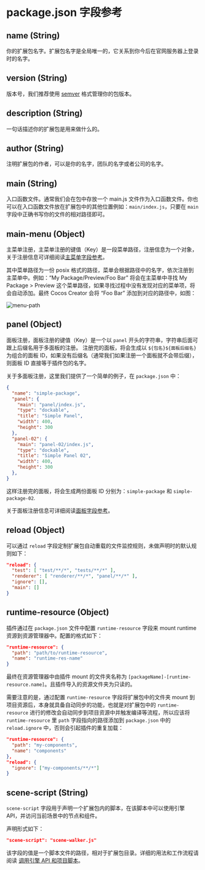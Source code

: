 # package.json 字段参考

## name (String)

你的扩展包名字。扩展包名字是全局唯一的，它关系到你今后在官网服务器上登录时的名字。

## version (String)

版本号，我们推荐使用 [semver](http://semver.org/) 格式管理你的包版本。

## description (String)

一句话描述你的扩展包是用来做什么的。

## author (String)

注明扩展包的作者，可以是你的名字，团队的名字或者公司的名字。

## main (String)

入口函数文件。通常我们会在包中存放一个 main.js 文件作为入口函数文件。你也可以在入口函数文件放在扩展包中的其他位置例如：`main/index.js`，只要在 `main` 字段中正确书写你的文件的相对路径即可。

## main-menu (Object)

主菜单注册，主菜单注册的键值（Key）是一段菜单路径，注册信息为一个对象，关于注册信息可详细阅读[主菜单字段参考](main-menu-reference.md)。

其中菜单路径为一份 posix 格式的路径，菜单会根据路径中的名字，依次注册到主菜单中。例如：“My Package/Preview/Foo Bar” 将会在主菜单中寻找 My Package > Preview 这个菜单路径，如果寻找过程中没有发现对应的菜单项，将会自动添加。最终 Cocos Creator 会将 “Foo Bar” 添加到对应的路径中，如图：

![menu-path](../assets/menu-path.png)

## panel (Object)

面板注册，面板注册的键值（Key）是一个以 `panel` 开头的字符串，字符串后面可跟上后缀名用于多面板的注册。
注册完的面板，将会生成以 `${包名}${面板后缀名}` 为组合的面板 ID，如果没有后缀名（通常我们如果注册一个面板就不会带后缀），
则面板 ID 直接等于插件包的名字。

关于多面板注册，这里我们提供了一个简单的例子，在 `package.json` 中：

```json
{
  "name": "simple-package",
  "panel": {
    "main": "panel/index.js",
    "type": "dockable",
    "title": "Simple Panel",
    "width": 400,
    "height": 300
  },
  "panel-02": {
    "main": "panel-02/index.js",
    "type": "dockable",
    "title": "Simple Panel 02",
    "width": 400,
    "height": 300
  },
}
```

这样注册完的面板，将会生成两份面板 ID 分别为：`simple-package` 和 `simple-package-02`.

关于面板注册信息可详细阅读[面板字段参考](panel-json-reference.md)。

## reload (Object)

可以通过 `reload` 字段定制扩展包自动重载的文件监控规则，未做声明时的默认规则如下：

```json
"reload": {
  "test": [ "test/**/*", "tests/**/*" ],
  "renderer": [ "renderer/**/*", "panel/**/*" ],
  "ignore": [],
  "main": []
}
```

## runtime-resource (Object)

插件通过在 `package.json` 文件中配置 `runtime-resource` 字段来 mount runtime 资源到资源管理器中。配置的格式如下：

```json
"runtime-resource": {
  "path": "path/to/runtime-resource",
  "name": "runtime-res-name"
}
```

最终在资源管理器中由插件 mount 的文件夹名称为 `[packageName]-[runtime-resource.name]`。且插件导入的资源文件夹为只读的。

需要注意的是，通过配置 `runtime-resource` 字段将扩展包中的文件夹 mount 到项目资源后，本身就具备自动同步的功能，也就是对扩展包中的 `runtime-resource` 进行的修改会自动同步到项目资源中并触发编译等流程，所以应该将 `runtime-resource` 里 `path` 字段指向的路径添加到 `package.json` 中的 `reload.ignore` 中，否则会引起插件的重复加载：

```json
"runtime-resource": {
  "path": "my-components",
  "name": "components"
},
"reload": {
  "ignore": ["my-components/**/*"]
}
```

## scene-script (String)

`scene-script` 字段用于声明一个扩展包内的脚本，在该脚本中可以使用引擎 API，并访问当前场景中的节点和组件。

声明形式如下：

```json
"scene-script": "scene-walker.js"
```

该字段的值是一个脚本文件的路径，相对于扩展包目录。详细的用法和工作流程请阅读 [调用引擎 API 和项目脚本](../scene-script.md)。
